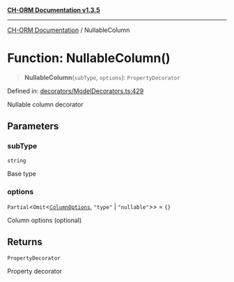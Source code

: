 [**CH-ORM Documentation v1.3.5**](../README.md)

***

[CH-ORM Documentation](../globals.md) / NullableColumn

# Function: NullableColumn()

> **NullableColumn**(`subType`, `options`): `PropertyDecorator`

Defined in: [decorators/ModelDecorators.ts:429](https://github.com/iarayan/ch-orm/blob/main/src/decorators/ModelDecorators.ts#L429)

Nullable column decorator

## Parameters

### subType

`string`

Base type

### options

`Partial`\<`Omit`\<[`ColumnOptions`](../interfaces/ColumnOptions.md), `"type"` \| `"nullable"`\>\> = `{}`

Column options (optional)

## Returns

`PropertyDecorator`

Property decorator
